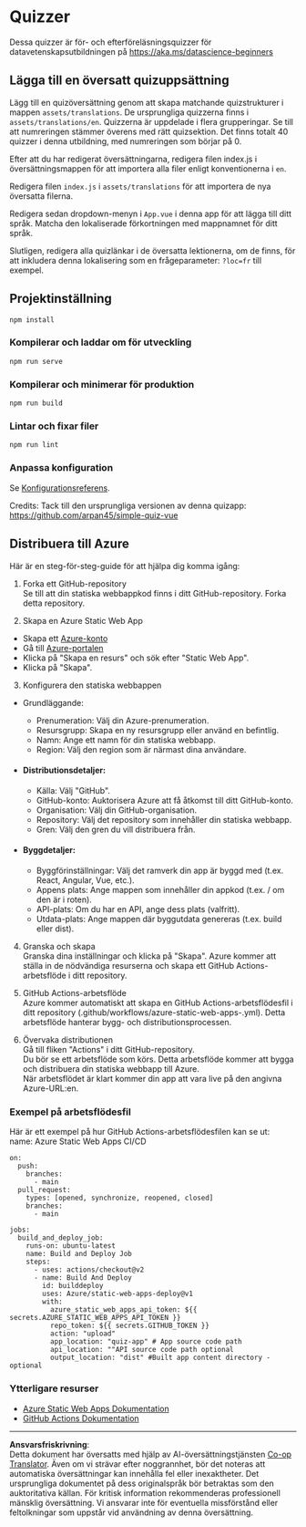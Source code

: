 <!--
CO_OP_TRANSLATOR_METADATA:
{
  "original_hash": "e92c33ea498915a13c9aec162616db18",
  "translation_date": "2025-08-26T22:19:06+00:00",
  "source_file": "quiz-app/README.md",
  "language_code": "sv"
}
-->
# Quizzer

Dessa quizzer är för- och efterföreläsningsquizzer för datavetenskapsutbildningen på https://aka.ms/datascience-beginners

## Lägga till en översatt quizuppsättning

Lägg till en quizöversättning genom att skapa matchande quizstrukturer i mappen `assets/translations`. De ursprungliga quizzerna finns i `assets/translations/en`. Quizzerna är uppdelade i flera grupperingar. Se till att numreringen stämmer överens med rätt quizsektion. Det finns totalt 40 quizzer i denna utbildning, med numreringen som börjar på 0.

Efter att du har redigerat översättningarna, redigera filen index.js i översättningsmappen för att importera alla filer enligt konventionerna i `en`.

Redigera filen `index.js` i `assets/translations` för att importera de nya översatta filerna.

Redigera sedan dropdown-menyn i `App.vue` i denna app för att lägga till ditt språk. Matcha den lokaliserade förkortningen med mappnamnet för ditt språk.

Slutligen, redigera alla quizlänkar i de översatta lektionerna, om de finns, för att inkludera denna lokalisering som en frågeparameter: `?loc=fr` till exempel.

## Projektinställning

```
npm install
```

### Kompilerar och laddar om för utveckling

```
npm run serve
```

### Kompilerar och minimerar för produktion

```
npm run build
```

### Lintar och fixar filer

```
npm run lint
```

### Anpassa konfiguration

Se [Konfigurationsreferens](https://cli.vuejs.org/config/).

Credits: Tack till den ursprungliga versionen av denna quizapp: https://github.com/arpan45/simple-quiz-vue

## Distribuera till Azure

Här är en steg-för-steg-guide för att hjälpa dig komma igång:

1. Forka ett GitHub-repository  
Se till att din statiska webbappkod finns i ditt GitHub-repository. Forka detta repository.

2. Skapa en Azure Static Web App  
- Skapa ett [Azure-konto](http://azure.microsoft.com)  
- Gå till [Azure-portalen](https://portal.azure.com)  
- Klicka på "Skapa en resurs" och sök efter "Static Web App".  
- Klicka på "Skapa".  

3. Konfigurera den statiska webbappen  
- Grundläggande:  
  - Prenumeration: Välj din Azure-prenumeration.  
  - Resursgrupp: Skapa en ny resursgrupp eller använd en befintlig.  
  - Namn: Ange ett namn för din statiska webbapp.  
  - Region: Välj den region som är närmast dina användare.  

- #### Distributionsdetaljer:  
  - Källa: Välj "GitHub".  
  - GitHub-konto: Auktorisera Azure att få åtkomst till ditt GitHub-konto.  
  - Organisation: Välj din GitHub-organisation.  
  - Repository: Välj det repository som innehåller din statiska webbapp.  
  - Gren: Välj den gren du vill distribuera från.  

- #### Byggdetaljer:  
  - Byggförinställningar: Välj det ramverk din app är byggd med (t.ex. React, Angular, Vue, etc.).  
  - Appens plats: Ange mappen som innehåller din appkod (t.ex. / om den är i roten).  
  - API-plats: Om du har en API, ange dess plats (valfritt).  
  - Utdata-plats: Ange mappen där byggutdata genereras (t.ex. build eller dist).  

4. Granska och skapa  
Granska dina inställningar och klicka på "Skapa". Azure kommer att ställa in de nödvändiga resurserna och skapa ett GitHub Actions-arbetsflöde i ditt repository.

5. GitHub Actions-arbetsflöde  
Azure kommer automatiskt att skapa en GitHub Actions-arbetsflödesfil i ditt repository (.github/workflows/azure-static-web-apps-<name>.yml). Detta arbetsflöde hanterar bygg- och distributionsprocessen.

6. Övervaka distributionen  
Gå till fliken "Actions" i ditt GitHub-repository.  
Du bör se ett arbetsflöde som körs. Detta arbetsflöde kommer att bygga och distribuera din statiska webbapp till Azure.  
När arbetsflödet är klart kommer din app att vara live på den angivna Azure-URL:en.

### Exempel på arbetsflödesfil

Här är ett exempel på hur GitHub Actions-arbetsflödesfilen kan se ut:  
name: Azure Static Web Apps CI/CD  
```
on:
  push:
    branches:
      - main
  pull_request:
    types: [opened, synchronize, reopened, closed]
    branches:
      - main

jobs:
  build_and_deploy_job:
    runs-on: ubuntu-latest
    name: Build and Deploy Job
    steps:
      - uses: actions/checkout@v2
      - name: Build And Deploy
        id: builddeploy
        uses: Azure/static-web-apps-deploy@v1
        with:
          azure_static_web_apps_api_token: ${{ secrets.AZURE_STATIC_WEB_APPS_API_TOKEN }}
          repo_token: ${{ secrets.GITHUB_TOKEN }}
          action: "upload"
          app_location: "quiz-app" # App source code path
          api_location: ""API source code path optional
          output_location: "dist" #Built app content directory - optional
```

### Ytterligare resurser  
- [Azure Static Web Apps Dokumentation](https://learn.microsoft.com/azure/static-web-apps/getting-started)  
- [GitHub Actions Dokumentation](https://docs.github.com/actions/use-cases-and-examples/deploying/deploying-to-azure-static-web-app)  

---

**Ansvarsfriskrivning**:  
Detta dokument har översatts med hjälp av AI-översättningstjänsten [Co-op Translator](https://github.com/Azure/co-op-translator). Även om vi strävar efter noggrannhet, bör det noteras att automatiska översättningar kan innehålla fel eller inexaktheter. Det ursprungliga dokumentet på dess originalspråk bör betraktas som den auktoritativa källan. För kritisk information rekommenderas professionell mänsklig översättning. Vi ansvarar inte för eventuella missförstånd eller feltolkningar som uppstår vid användning av denna översättning.